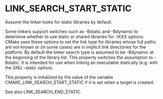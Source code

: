   

# LINK_SEARCH_START_STATIC  
Assume the linker looks for static libraries by default.  

Some linkers support switches such as -Bstatic and -Bdynamic to
determine whether to use static or shared libraries for -lXXX options.
CMake uses these options to set the link type for libraries whose full
paths are not known or (in some cases) are in implicit link
directories for the platform.  By default the linker search type is
assumed to be -Bdynamic at the beginning of the library list.  This
property switches the assumption to -Bstatic.  It is intended for use
when linking an executable statically (e.g. with the GNU -static
option).  


This property is initialized by the value of the variable
CMAKE_LINK_SEARCH_START_STATIC if it is set
when a target is created.
  

See also LINK_SEARCH_END_STATIC.  

